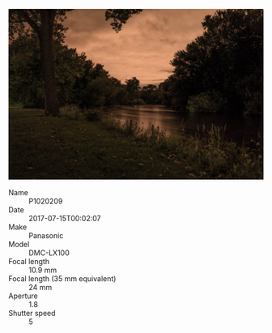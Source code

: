 [![P1020209](/photos/hd/P1020209.jpg)](/photos/full/P1020209.jpg?raw=true)

<dl>
  <dt>Name</dt>
  <dd>P1020209</dd>
  <dt>Date</dt>
  <dd>2017-07-15T00:02:07</dd>
  <dt>Make</dt>
  <dd>Panasonic</dd>
  <dt>Model</dt>
  <dd>DMC-LX100</dd>
  <dt>Focal length</dt>
  <dd>10.9 mm</dd>
  <dt>Focal length (35 mm equivalent)</dt>
  <dd>24 mm</dd>
  <dt>Aperture</dt>
  <dd>1.8</dd>
  <dt>Shutter speed</dt>
  <dd>5</dd>
</dl>
